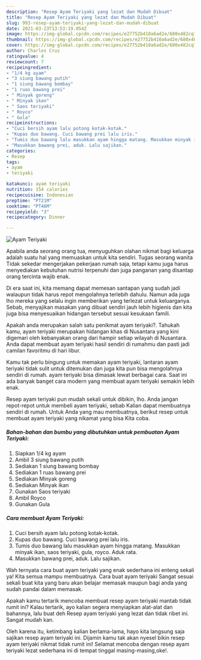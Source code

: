 ```yaml
---
description: "Resep Ayam Teriyaki yang lezat dan Mudah Dibuat"
title: "Resep Ayam Teriyaki yang lezat dan Mudah Dibuat"
slug: 993-resep-ayam-teriyaki-yang-lezat-dan-mudah-dibuat
date: 2021-03-23T13:53:19.054Z
image: https://img-global.cpcdn.com/recipes/e27752b410a6ad2e/680x482cq70/ayam-teriyaki-foto-resep-utama.jpg
thumbnail: https://img-global.cpcdn.com/recipes/e27752b410a6ad2e/680x482cq70/ayam-teriyaki-foto-resep-utama.jpg
cover: https://img-global.cpcdn.com/recipes/e27752b410a6ad2e/680x482cq70/ayam-teriyaki-foto-resep-utama.jpg
author: Charles Cruz
ratingvalue: 4
reviewcount: 7
recipeingredient:
- "1/4 kg ayam"
- "3 siung bawang putih"
- "1 siung bawang bombay"
- "1 ruas bawang prei"
- " Minyak goreng"
- " Minyak ikan"
- " Saos teriyaki"
- " Royco"
- " Gula"
recipeinstructions:
- "Cuci bersih ayam lalu potong kotak-kotak."
- "Kupas duo bawang. Cuci bawang prei lalu iris."
- "Tumis duo bawang lalu masukkan ayam hingga matang. Masukkan minyak ikan, saos teriyaki, gula, royco. Aduk rata."
- "Masukkan bawang prei, aduk. Lalu sajikan."
categories:
- Resep
tags:
- ayam
- teriyaki

katakunci: ayam teriyaki 
nutrition: 154 calories
recipecuisine: Indonesian
preptime: "PT21M"
cooktime: "PT46M"
recipeyield: "3"
recipecategory: Dinner

---
```



![Ayam Teriyaki](https://img-global.cpcdn.com/recipes/e27752b410a6ad2e/680x482cq70/ayam-teriyaki-foto-resep-utama.jpg)

Apabila anda seorang orang tua, menyuguhkan olahan nikmat bagi keluarga adalah suatu hal yang memuaskan untuk kita sendiri. Tugas seorang  wanita Tidak sekedar mengerjakan pekerjaan rumah saja, tetapi kamu juga harus menyediakan kebutuhan nutrisi terpenuhi dan juga panganan yang disantap orang tercinta wajib enak.

Di era  saat ini, kita memang dapat memesan santapan yang sudah jadi walaupun tidak harus repot mengolahnya terlebih dahulu. Namun ada juga lho mereka yang selalu ingin memberikan yang terlezat untuk keluarganya. Sebab, menyajikan masakan yang dibuat sendiri jauh lebih higienis dan kita juga bisa menyesuaikan hidangan tersebut sesuai kesukaan famili. 



Apakah anda merupakan salah satu penikmat ayam teriyaki?. Tahukah kamu, ayam teriyaki merupakan hidangan khas di Nusantara yang kini digemari oleh kebanyakan orang dari hampir setiap wilayah di Nusantara. Anda dapat membuat ayam teriyaki hasil sendiri di rumahmu dan pasti jadi camilan favoritmu di hari libur.

Kamu tak perlu bingung untuk memakan ayam teriyaki, lantaran ayam teriyaki tidak sulit untuk ditemukan dan juga kita pun bisa mengolahnya sendiri di rumah. ayam teriyaki bisa dimasak lewat berbagai cara. Saat ini ada banyak banget cara modern yang membuat ayam teriyaki semakin lebih enak.

Resep ayam teriyaki pun mudah sekali untuk dibikin, lho. Anda jangan repot-repot untuk membeli ayam teriyaki, sebab Kalian dapat membuatnya sendiri di rumah. Untuk Anda yang mau membuatnya, berikut resep untuk membuat ayam teriyaki yang nikamat yang bisa Kita coba.

<!--inarticleads1-->

##### Bahan-bahan dan bumbu yang dibutuhkan untuk pembuatan Ayam Teriyaki:

1. Siapkan 1/4 kg ayam
1. Ambil 3 siung bawang putih
1. Sediakan 1 siung bawang bombay
1. Sediakan 1 ruas bawang prei
1. Sediakan  Minyak goreng
1. Sediakan  Minyak ikan
1. Gunakan  Saos teriyaki
1. Ambil  Royco
1. Gunakan  Gula




<!--inarticleads2-->

##### Cara membuat Ayam Teriyaki:

1. Cuci bersih ayam lalu potong kotak-kotak.
1. Kupas duo bawang. Cuci bawang prei lalu iris.
1. Tumis duo bawang lalu masukkan ayam hingga matang. Masukkan minyak ikan, saos teriyaki, gula, royco. Aduk rata.
1. Masukkan bawang prei, aduk. Lalu sajikan.




Wah ternyata cara buat ayam teriyaki yang enak sederhana ini enteng sekali ya! Kita semua mampu membuatnya. Cara buat ayam teriyaki Sangat sesuai sekali buat kita yang baru akan belajar memasak maupun bagi anda yang sudah pandai dalam memasak.

Apakah kamu tertarik mencoba membuat resep ayam teriyaki mantab tidak rumit ini? Kalau tertarik, ayo kalian segera menyiapkan alat-alat dan bahannya, lalu buat deh Resep ayam teriyaki yang lezat dan tidak ribet ini. Sangat mudah kan. 

Oleh karena itu, ketimbang kalian berlama-lama, hayo kita langsung saja sajikan resep ayam teriyaki ini. Dijamin kamu tak akan nyesel bikin resep ayam teriyaki nikmat tidak rumit ini! Selamat mencoba dengan resep ayam teriyaki lezat sederhana ini di tempat tinggal masing-masing,oke!.

